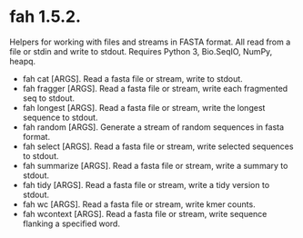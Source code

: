 # fah 1.5.2.

Helpers for working with files and streams in FASTA format. All read from a file
or stdin and write to stdout. Requires Python 3, Bio.SeqIO, NumPy, heapq.

*   fah cat [ARGS]. Read a fasta file or stream, write to stdout.
*   fah fragger [ARGS]. Read a fasta file or stream, write each fragmented seq
    to stdout.
*   fah longest [ARGS]. Read a fasta file or stream, write the longest sequence
    to stdout.
*   fah random [ARGS]. Generate a stream of random sequences in fasta format.
*   fah select [ARGS]. Read a fasta file or stream, write selected sequences to
    stdout.
*   fah summarize [ARGS]. Read a fasta file or stream, write a summary to
    stdout.
*   fah tidy [ARGS]. Read a fasta file or stream, write a tidy version to
    stdout.
*   fah wc [ARGS]. Read a fasta file or stream, write kmer counts.
*   fah wcontext [ARGS]. Read a fasta file or stream, write sequence flanking a
    specified word.
